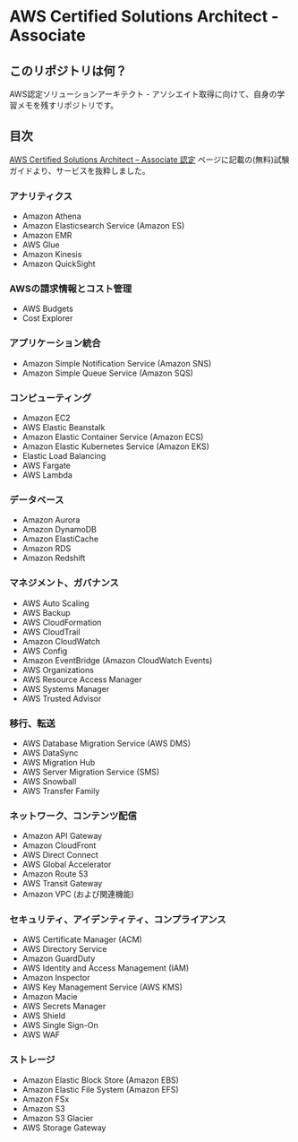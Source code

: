 # AWS Certified Solutions Architect - Associate

## このリポジトリは何？

AWS認定ソリューションアーキテクト - アソシエイト取得に向けて、自身の学習メモを残すリポジトリです。

## 目次

[AWS Certified Solutions Architect – Associate 認定](https://aws.amazon.com/jp/certification/certified-solutions-architect-associate/) ページに記載の(無料)試験ガイドより、サービスを抜粋しました。

### アナリティクス

- Amazon Athena
- Amazon Elasticsearch Service (Amazon ES)
- Amazon EMR
- AWS Glue
- Amazon Kinesis
- Amazon QuickSight

### AWSの請求情報とコスト管理

- AWS Budgets
- Cost Explorer

### アプリケーション統合

- Amazon Simple Notification Service (Amazon SNS)
- Amazon Simple Queue Service (Amazon SQS)

### コンピューティング

- Amazon EC2
- AWS Elastic Beanstalk
- Amazon Elastic Container Service (Amazon ECS)
- Amazon Elastic Kubernetes Service (Amazon EKS)
- Elastic Load Balancing
- AWS Fargate
- AWS Lambda

### データベース

- Amazon Aurora
- Amazon DynamoDB
- Amazon ElastiCache
- Amazon RDS
- Amazon Redshift

### マネジメント、ガバナンス

- AWS Auto Scaling
- AWS Backup
- AWS CloudFormation
- AWS CloudTrail
- Amazon CloudWatch
- AWS Config
- Amazon EventBridge (Amazon CloudWatch Events)
- AWS Organizations
- AWS Resource Access Manager
- AWS Systems Manager
- AWS Trusted Advisor

### 移行、転送

- AWS Database Migration Service (AWS DMS)
- AWS DataSync
- AWS Migration Hub
- AWS Server Migration Service (SMS)
- AWS Snowball
- AWS Transfer Family

### ネットワーク、コンテンツ配信

- Amazon API Gateway
- Amazon CloudFront
- AWS Direct Connect
- AWS Global Accelerator
- Amazon Route 53
- AWS Transit Gateway
- Amazon VPC (および関連機能)

### セキュリティ、アイデンティティ、コンプライアンス

- AWS Certificate Manager (ACM)
- AWS Directory Service
- Amazon GuardDuty
- AWS Identity and Access Management (IAM)
- Amazon Inspector
- AWS Key Management Service (AWS KMS)
- Amazon Macie
- AWS Secrets Manager
- AWS Shield
- AWS Single Sign-On
- AWS WAF

### ストレージ

- Amazon Elastic Block Store (Amazon EBS)
- Amazon Elastic File System (Amazon EFS)
- Amazon FSx
- Amazon S3
- Amazon S3 Glacier
- AWS Storage Gateway